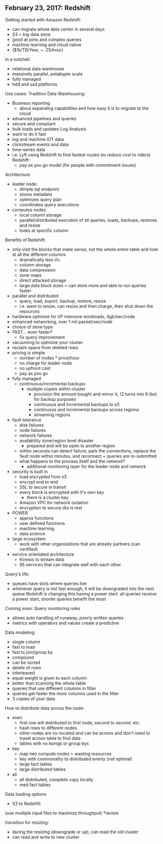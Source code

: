 ## February 23, 2017: Redshift ##

Getting started with Amazon Redshift:
  - can migrate whole data center in several days
  - S3 = big data store
  - good at joins and complex queries
  - machine learning and cloud native
  - ($1k/TB/Year, ~ .25/hour)

In a nutshell:
  - relational data warehouse
  - massively parallel, petabypte scale
  - fully managed
  - hdd and ssd platforms

Use cases:
Tradition Data Warehousing:
  - Business reporting
    - about expanding capabilities and how easy it is to migrate to the cloud
  - advanced pipelines and queries
  - secure and compliant
  - bulk loads and updates
Log Analysis:
  - want to do it fast
  - log and machine IOT data
  - clickstream events and data
  - time-series data
  - i.e. Lyft using Redshift to find fastest routes (to reduce cost to riders)
  Redshift:
    - pay as you go model (for people with commitment issues)

Architecture:
  - leader node:
    - dimple sql endpoint
    - stores metadata
    - optimizes query plan
    - coordinates query executions
  - computes nodes
    - local column storage
    - parallel/distributed execution of all queries, loads, backups, restores and resize
    - looks at specific column

Benefits of Redshift:
  - only visit the blocks that make sense, not the whole entire table and look at all the different columns
    - dramatically less i/o
    - column storage
    - data compression
    - zone maps
    - direct attacked storage
    - large data block sizes
      = can store more and able to run queries faster
  - parallel and distributed
    - query, load, export, backup, restore, resize
    - i.e. want to resize, can resize and then charge, then shut down the resources
  - hardware optimize for I/P intensive workloads, 4gb/sec/node
  - enhanced networking, over 1 mil packet/sec/node
  - choice of store type
  - FAST... even faster?
    - 5x query improvement
  - vacuuming to optimize your cluster
  - reclaim space from deleted rows
  - pricing is simple
    - number of nodes * price/hour
    - no charge for leader node
    - no upfront cost
    - pay as you go
  - fully managed
    - continuous/incremental backups
      - multiple copies within cluster
        - provision the amount bought and mirror it, (2 turns into 6 tbs) for backup purposes
        - continuous and incremental backups to s3
        - continuous and incremental backups across regions
        - streaming regions
  - fault tolerance
    - disk failures
    - node failures
    - network failures
    - availability zone/region level disaster
      - prepared and will be open to another region
    - within seconds can detect failure, park the connections, replace the fault node within minutes, and reconnect + queries are re-submitted
    - what happens to the process itself and the network?
      - additional monitoring layer for the leader node and network
  - security is built in
    - load encrypted from s3
    - encrypt end to end
    - SSL to secure in transit
    - every block is encrypted with it's own key
      - there is a cluster key
    - Amazon VPC for network isolation
    - encryption to secure dta is rest
  - POWER
    - approx functions
    - user defined functions
    - machine learning
    - data science
 - large ecosystem
    - work with other organizations that are already partners (can certified)
- service orientated architecture
  - Kinesis to stream data
  - 95 services that can integrate well with each other

Query's life:
  - queues have slots where queries live
  - whenever query is not fast enough, it will be downgraded into the next queue
Redshift is changing this having a power start: all queries receive a power start, shorter queries benefit the most

Coming soon: Query monitoring rules
  - allows auto handling of runaway, poorly written queries
  - metrics with operators and values create a predictive

Data modeling:
 - single column
  - fast to load
  - fast to join/group by
 - compound
  - can be sorted
  - delete of rows
 - interleaved
  - equal weight is given to each column
  - better than scanning the whole table
  - queries that use different columns in filter
  - queries get faster the more columns used in the filter
  - 3 copies of your data

How to distribute data across the node:
  - even
    - first row will distributed to first node, second to second, etc.
    - hash rows to different nodes
    - other nodes are co-located and can be access and don't need to travel across table to find data
    - tables with no koings or group bys
  - key
    - map two compute nodes = wasting resources
    - key with commonality to distributed evenly
    (not optimal)
    - large fact tables
    - large distributed tables
  - all
    - all distributed, complete copy locally
    - med fact tables


Data loading options
  - S3 to Redshfit

(use multiple input files to maximize throughput) *review

transition for resizing:
  - during the resizing (downgrade or up), can read the old cluster
  - can read and write to new cluster

















